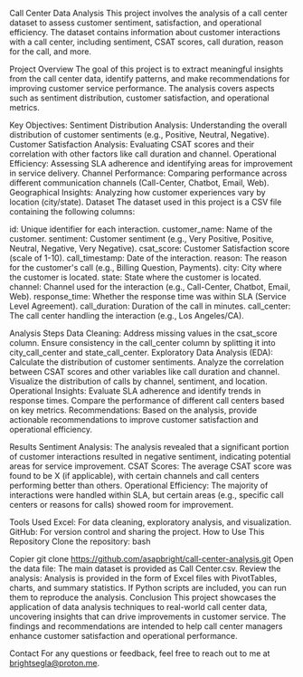 Call Center Data Analysis
This project involves the analysis of a call center dataset to assess customer sentiment, satisfaction, and operational efficiency. The dataset contains information about customer interactions with a call center, including sentiment, CSAT scores, call duration, reason for the call, and more.

Project Overview
The goal of this project is to extract meaningful insights from the call center data, identify patterns, and make recommendations for improving customer service performance. The analysis covers aspects such as sentiment distribution, customer satisfaction, and operational metrics.

Key Objectives:
Sentiment Distribution Analysis: Understanding the overall distribution of customer sentiments (e.g., Positive, Neutral, Negative).
Customer Satisfaction Analysis: Evaluating CSAT scores and their correlation with other factors like call duration and channel.
Operational Efficiency: Assessing SLA adherence and identifying areas for improvement in service delivery.
Channel Performance: Comparing performance across different communication channels (Call-Center, Chatbot, Email, Web).
Geographical Insights: Analyzing how customer experiences vary by location (city/state).
Dataset
The dataset used in this project is a CSV file containing the following columns:

id: Unique identifier for each interaction.
customer_name: Name of the customer.
sentiment: Customer sentiment (e.g., Very Positive, Positive, Neutral, Negative, Very Negative).
csat_score: Customer Satisfaction score (scale of 1-10).
call_timestamp: Date of the interaction.
reason: The reason for the customer's call (e.g., Billing Question, Payments).
city: City where the customer is located.
state: State where the customer is located.
channel: Channel used for the interaction (e.g., Call-Center, Chatbot, Email, Web).
response_time: Whether the response time was within SLA (Service Level Agreement).
call_duration: Duration of the call in minutes.
call_center: The call center handling the interaction (e.g., Los Angeles/CA).

Analysis Steps
Data Cleaning:
Address missing values in the csat_score column.
Ensure consistency in the call_center column by splitting it into city_call_center and state_call_center.
Exploratory Data Analysis (EDA):
Calculate the distribution of customer sentiments.
Analyze the correlation between CSAT scores and other variables like call duration and channel.
Visualize the distribution of calls by channel, sentiment, and location.
Operational Insights:
Evaluate SLA adherence and identify trends in response times.
Compare the performance of different call centers based on key metrics.
Recommendations:
Based on the analysis, provide actionable recommendations to improve customer satisfaction and operational efficiency.

Results
Sentiment Analysis: The analysis revealed that a significant portion of customer interactions resulted in negative sentiment, indicating potential areas for service improvement.
CSAT Scores: The average CSAT score was found to be X (if applicable), with certain channels and call centers performing better than others.
Operational Efficiency: The majority of interactions were handled within SLA, but certain areas (e.g., specific call centers or reasons for calls) showed room for improvement.

Tools Used
Excel: For data cleaning, exploratory analysis, and visualization.
GitHub: For version control and sharing the project.
How to Use This Repository
Clone the repository:
bash

Copier
git clone https://github.com/asapbright/call-center-analysis.git
Open the data file:
The main dataset is provided as Call Center.csv.
Review the analysis:
Analysis is provided in the form of Excel files with PivotTables, charts, and summary statistics.
If Python scripts are included, you can run them to reproduce the analysis.
Conclusion
This project showcases the application of data analysis techniques to real-world call center data, uncovering insights that can drive improvements in customer service. The findings and recommendations are intended to help call center managers enhance customer satisfaction and operational performance.

Contact
For any questions or feedback, feel free to reach out to me at brightsegla@proton.me.

